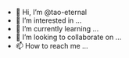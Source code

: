 - 👋 Hi, I’m @tao-eternal
- 👀 I’m interested in ...
- 🌱 I’m currently learning ...
- 💞️ I’m looking to collaborate on ...
- 📫 How to reach me ...

<!---
tao-eternal/tao-eternal is a ✨ special ✨ repository because its `README.md` (this file) appears on your GitHub profile.
You can click the Preview link to take a look at your changes.
--->
